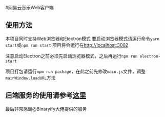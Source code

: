 #网易云音乐Web客户端

## 使用方法

本项目同时支持Web浏览器和Electron模式
要启动浏览器模式请运行命令`yarn start`或`npm run start`
项目将会运行在[http://localhost:3002](http://localhost:3000)

注意启动Electron之前必须先启动浏览器模式，之后再运行`npm run electron-start`

项目打包请运行`npm run package`，在此之前先修改`main.js`文件，调整`mainWindow.loadURL`方法


## 后端服务的使用请参考[这里](https://github.com/Binaryify/NeteaseCloudMusicApi)
最后非常感谢@Binaryify大佬提供的服务


